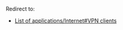 Redirect to:

*   [List of applications/Internet#VPN clients](/index.php/List_of_applications/Internet#VPN_clients "List of applications/Internet")